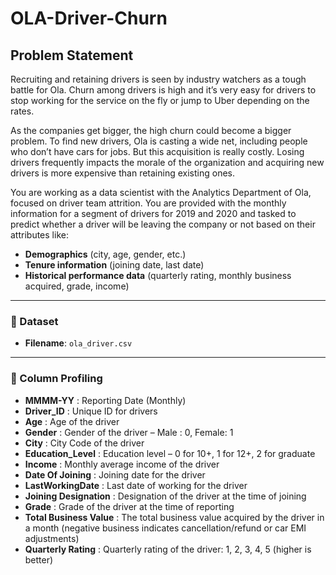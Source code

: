 # OLA-Driver-Churn

## Problem Statement

Recruiting and retaining drivers is seen by industry watchers as a tough battle for Ola. Churn among drivers is high and it’s very easy for drivers to stop working for the service on the fly or jump to Uber depending on the rates.

As the companies get bigger, the high churn could become a bigger problem. To find new drivers, Ola is casting a wide net, including people who don’t have cars for jobs. But this acquisition is really costly. Losing drivers frequently impacts the morale of the organization and acquiring new drivers is more expensive than retaining existing ones.

You are working as a data scientist with the Analytics Department of Ola, focused on driver team attrition. You are provided with the monthly information for a segment of drivers for 2019 and 2020 and tasked to predict whether a driver will be leaving the company or not based on their attributes like:

- **Demographics** (city, age, gender, etc.)
- **Tenure information** (joining date, last date)
- **Historical performance data** (quarterly rating, monthly business acquired, grade, income)

---

### 📂 Dataset
- **Filename**: `ola_driver.csv`

---

### 🧾 Column Profiling

- **MMMM-YY** : Reporting Date (Monthly)
- **Driver_ID** : Unique ID for drivers
- **Age** : Age of the driver
- **Gender** : Gender of the driver – Male : 0, Female: 1  
- **City** : City Code of the driver  
- **Education_Level** : Education level – 0 for 10+, 1 for 12+, 2 for graduate  
- **Income** : Monthly average income of the driver  
- **Date Of Joining** : Joining date for the driver  
- **LastWorkingDate** : Last date of working for the driver  
- **Joining Designation** : Designation of the driver at the time of joining  
- **Grade** : Grade of the driver at the time of reporting  
- **Total Business Value** : The total business value acquired by the driver in a month (negative business indicates cancellation/refund or car EMI adjustments)  
- **Quarterly Rating** : Quarterly rating of the driver: 1, 2, 3, 4, 5 (higher is better)
